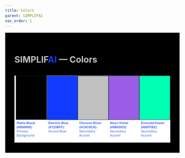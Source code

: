 ```yaml
---
title: Colors
parent: SIMPLIFAI
nav_order: 1
---
```


<div style="width:100%; height:auto; background-color: #000000; color: #C0C0C0; padding:30px; border-radius:1px;">
  <h1 style="color: #C0C0C0">SIMPLIF<span style="color: #123BFF">AI</span> — Colors</h1>
  <br />
  <img src="./simplifai_color_pallet.png" />
</div>
